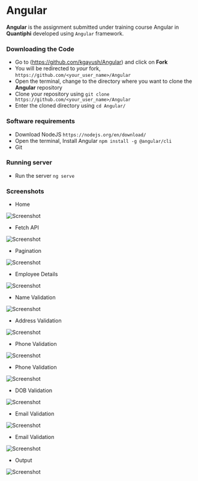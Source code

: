 # Angular

**Angular** is the assignment submitted under training course Angular in **Quantiphi** developed using `Angular` framework.


### Downloading the Code

* Go to (<https://github.com/kgayush/Angular>) and click on **Fork**
* You will be redirected to *your* fork, `https://github.com/<your_user_name>/Angular`
* Open the terminal, change to the directory where you want to clone the **Angular** repository
* Clone your repository using `git clone https://github.com/<your_user_name>/Angular`
* Enter the cloned directory using `cd Angular/`


### Software requirements

* Download NodeJS `https://nodejs.org/en/download/`
* Open the terminal, Install Angular `npm install -g @angular/cli`
* Git

### Running server

* Run the server `ng serve` 


### Screenshots

* Home 

 ![Screenshot](assignment/Screenshots/Home.jpg)
 
* Fetch API

 ![Screenshot](assignment/Screenshots/Fetch-API.jpg)
 
* Pagination  
 
 ![Screenshot](assignment/Screenshots/Pagination.jpg)
 
* Employee Details 
 
 ![Screenshot](assignment/Screenshots/Employee-details.jpg)
 
* Name Validation
 
 ![Screenshot](assignment/Screenshots/Name-validation.jpg)
 
* Address Validation 
 
 ![Screenshot](assignment/Screenshots/Address-validation.jpg)
 
* Phone Validation 
 
 ![Screenshot](assignment/Screenshots/Phone-validation.jpg)
 
* Phone Validation 
 
 ![Screenshot](assignment/Screenshots/Phone-validation2.jpg)
 
* DOB Validation
 
 ![Screenshot](assignment/Screenshots/dob-validation.jpg)
 
* Email Validation 
 
 ![Screenshot](assignment/Screenshots/Email-validation.jpg)
 
* Email Validation 
 
 ![Screenshot](assignment/Screenshots/Email-validation2.jpg)
 
* Output 
 
 ![Screenshot](assignment/Screenshots/Output.jpg)
